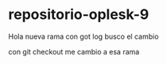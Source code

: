 # repositorio-oplesk-9

Hola nueva rama
con got log busco el cambio 

con git checkout me cambio a esa rama
